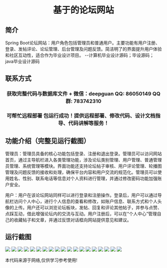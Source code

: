 <p><h1 align="center">基于的论坛网站</h1></p>

## 简介
Spring Boot论坛网站：用户角色包括管理员和普通用户。主要功能有用户注册、登录、发帖评论、论坛管理、后台管理及问题反馈。简洁明了的界面提升用户体验和社区互动性，适合作为毕业设计项目。    --计算机毕业设计源码；毕设源码；java毕业设计源码


## 联系方式
<p><h3 align="center">获取完整代码与数据库文件 + 微信：deepguan QQ: 86050149 QQ群: 783742310</h3></p>
<p><h3 align="center">可帮忙远程部署 包运行成功！提供远程部署、修改代码、设计文档指导、代码讲解等服务！</h3></p>

## 功能介绍（完整见运行截图）
管理员：管理员具备的核心功能包括登录、注册和退出登录。管理员可以访问网站首页，通过主导航栏进入各类管理功能，涉及论坛类别管理、用户管理、普通管理员管理、系统管理等模块。界面功能还支持论坛帖子审核、用户评论管理、轮播图管理及问题反馈的接收和处理，确保平台内容和用户交流的规范化。管理员可以使用姓名、性别、联系电话等信息对个人资料进行管理，并通过修改密码功能加强账户安全。

用户：用户在该论坛网站同样可以进行登录和注册操作。登录后，用户可以通过导航栏访问个人中心，进行个人信息的查看和修改，如账户信息、联系方式和个人头像的上传。用户还可以浏览论坛板块，发帖、回复和评论其他帖子，并参与点赞、点踩互动，借此增强论坛内的交流与互动。用户注册后，可以在“个人中心”管理自己的收藏帖子和文章，并通过反馈对话框向网站提供意见和建议。


## 运行截图
![](https://bs-1329754181.cos.ap-shanghai.myqcloud.com/spring/ForumWebsite/img/001.jpg)
![](https://bs-1329754181.cos.ap-shanghai.myqcloud.com/spring/ForumWebsite/img/002.jpg)
![](https://bs-1329754181.cos.ap-shanghai.myqcloud.com/spring/ForumWebsite/img/003.jpg)
![](https://bs-1329754181.cos.ap-shanghai.myqcloud.com/spring/ForumWebsite/img/004.jpg)
![](https://bs-1329754181.cos.ap-shanghai.myqcloud.com/spring/ForumWebsite/img/005.jpg)
![](https://bs-1329754181.cos.ap-shanghai.myqcloud.com/spring/ForumWebsite/img/006.jpg)
![](https://bs-1329754181.cos.ap-shanghai.myqcloud.com/spring/ForumWebsite/img/007.jpg)
![](https://bs-1329754181.cos.ap-shanghai.myqcloud.com/spring/ForumWebsite/img/008.jpg)
![](https://bs-1329754181.cos.ap-shanghai.myqcloud.com/spring/ForumWebsite/img/009.jpg)
![](https://bs-1329754181.cos.ap-shanghai.myqcloud.com/spring/ForumWebsite/img/010.jpg)
![](https://bs-1329754181.cos.ap-shanghai.myqcloud.com/spring/ForumWebsite/img/011.jpg)
![](https://bs-1329754181.cos.ap-shanghai.myqcloud.com/spring/ForumWebsite/img/012.jpg)
![](https://bs-1329754181.cos.ap-shanghai.myqcloud.com/spring/ForumWebsite/img/013.jpg)
![](https://bs-1329754181.cos.ap-shanghai.myqcloud.com/spring/ForumWebsite/img/014.jpg)
![](https://bs-1329754181.cos.ap-shanghai.myqcloud.com/spring/ForumWebsite/img/015.jpg)
![](https://bs-1329754181.cos.ap-shanghai.myqcloud.com/spring/ForumWebsite/img/016.jpg)
![](https://bs-1329754181.cos.ap-shanghai.myqcloud.com/spring/ForumWebsite/img/017.jpg)
![](https://bs-1329754181.cos.ap-shanghai.myqcloud.com/spring/ForumWebsite/img/018.jpg)
![](https://bs-1329754181.cos.ap-shanghai.myqcloud.com/spring/ForumWebsite/img/019.jpg)

<p>本代码来源于网络,仅供学习参考使用!</p>
